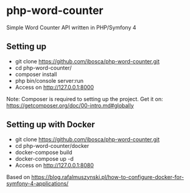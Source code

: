 # php-word-counter
Simple Word Counter API written in PHP/Symfony 4

## Setting up

- git clone https://github.com/ibosca/php-word-counter.git
- cd php-word-counter/
- composer install
- php bin/console server:run
- Access on http://127.0.0.1:8000

Note: Composer is required to setting up the project. Get it on: https://getcomposer.org/doc/00-intro.md#globally


## Setting up with Docker
- git clone https://github.com/ibosca/php-word-counter.git
- cd php-word-counter/docker
- docker-compose build
- docker-compose up -d
- Access on http://127.0.0.1:8080

Based on https://blog.rafalmuszynski.pl/how-to-configure-docker-for-symfony-4-applications/
